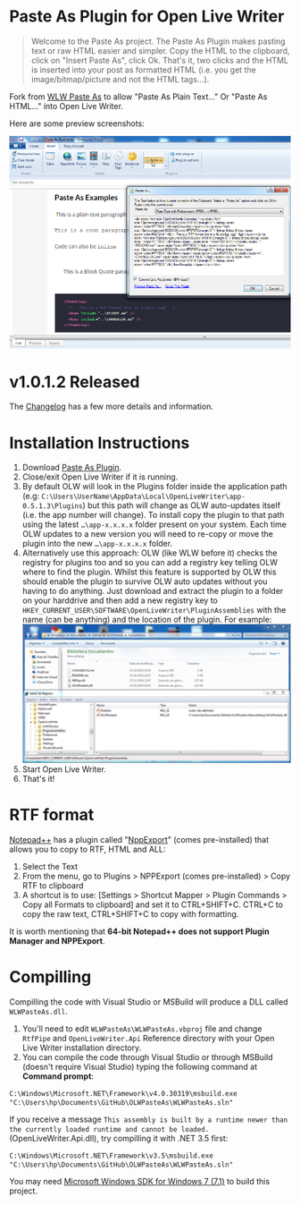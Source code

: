 # Paste As Plugin for Open Live Writer

> Welcome to the Paste As project. The Paste As Plugin makes pasting text or raw HTML easier and simpler. Copy the HTML to the clipboard, click on "Insert Paste As", click Ok. That's it, two clicks and the HTML is inserted into your post as formatted HTML (i.e. you get the image/bitmap/picture and not the HTML tags...).

Fork from [WLW Paste As](https://coolthingoftheday.blogspot.com/2006/09/wlw-paste-as-10-plugin-preview.html) to allow "Paste As Plain Text..." Or "Paste As HTML..." into Open Live Writer.

Here are some preview screenshots:

![Paste As](Screenshots/WLWPasteAs.1.0.g.gif)

# v1.0.1.2 Released

The [Changelog](CHANGELOG.md) has a few more details and information.

# Installation Instructions

1. Download [Paste As Plugin](https://github.com/coldscientist/OLWPasteAs/releases/latest).
2. Close/exit Open Live Writer if it is running.
3. By default OLW will look in the Plugins folder inside the application path (e.g: `C:\Users\UserName\AppData\Local\OpenLiveWriter\app-0.5.1.3\Plugins`) but this path will change as OLW auto-updates itself (i.e. the app number will change). To install copy the plugin to that path using the latest `…\app-x.x.x.x` folder present on your system. Each time OLW updates to a new version you will need to re-copy or move the plugin into the new `…\app-x.x.x.x` folder.
4. Alternatively use this approach: OLW (like WLW before it) checks the registry for plugins too and so you can add a registry key telling OLW where to find the plugin. Whilst this feature is supported by OLW this should enable the plugin to survive OLW auto updates without you having to do anything. Just download and extract the plugin to a folder on your harddrive and then add a new registry key to `HKEY_CURRENT_USER\SOFTWARE\OpenLiveWriter\PluginAssemblies` with the name (can be anything) and the location of the plugin. For example: ![OLW Plugin Assemblies](Screenshots/OLWPasteAs-PluginAssemblies.gif)
4. Start Open Live Writer.
5. That's it!

# RTF format

[Notepad++](http://notepad-plus.sourceforge.net/uk/site.htm) has a plugin called "[NppExport]((https://stackoverflow.com/questions/3475790/copy-notepad-text-with-formatting))" (comes pre-installed) that allows you to copy to RTF, HTML and ALL:

1. Select the Text
1. From the menu, go to Plugins > NPPExport (comes pre-installed) > Copy RTF to clipboard
1. A shortcut is to use: [Settings > Shortcut Mapper > Plugin Commands > Copy all Formats to clipboard] and set it to CTRL+SHIFT+C. CTRL+C to copy the raw text, CTRL+SHIFT+C to copy with formatting.

It is worth mentioning that **64-bit Notepad++ does not support Plugin Manager and NPPExport**.

# Compilling

Compilling the code with Visual Studio or MSBuild will produce a DLL called `WLWPasteAs.dll`.

1. You'll need to edit `WLWPasteAs\WLWPasteAs.vbproj` file and change `RtfPipe` and `OpenLiveWriter.Api` Reference directory with your Open Live Writer installation directory.
1. You can compile the code through Visual Studio or through MSBuild (doesn't require Visual Studio) typing the following command at **Command prompt**:

```
C:\Windows\Microsoft.NET\Framework\v4.0.30319\msbuild.exe "C:\Users\hp\Documents\GitHub\OLWPasteAs\WLWPasteAs.sln"
```

If you receive a message `This assembly is built by a runtime newer than the currently loaded runtime and cannot be loaded.` (OpenLiveWriter.Api.dll), try
compilling it with .NET 3.5 first:

```
C:\Windows\Microsoft.NET\Framework\v3.5\msbuild.exe "C:\Users\hp\Documents\GitHub\OLWPasteAs\WLWPasteAs.sln"
```

You may need [Microsoft Windows SDK for Windows 7 (7.1)](https://github.com/coldscientist/OLWInlineCode#compilling) to build this project.
